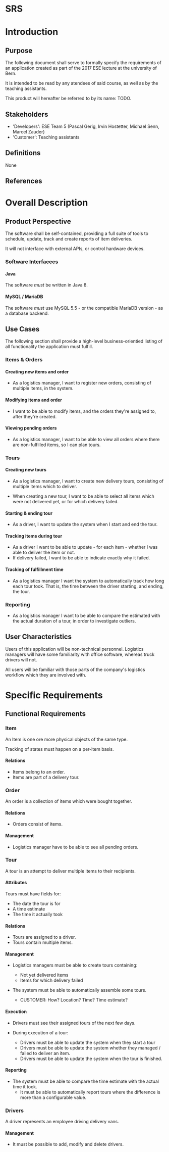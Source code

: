 # SRS


# Introduction

## Purpose

The following document shall serve to formally specify the requirements of an
application created as part of the 2017 ESE lecture at the university of Bern.

It is intended to be read by any atendees of said course, as well as by the
teaching assistants.

This product will hereafter be referred to by its name: TODO.

## Stakeholders

- 'Developers': ESE Team 5 (Pascal Gerig, Irvin Hostetter, Michael Senn, Marcel Zauder)
- 'Customer': Teaching assistants

## Definitions

None

## References


# Overall Description

## Product Perspective

The software shall be self-contained, providing a full suite of tools to
schedule, update, track and create reports of item deliveries.

It will not interface with external APIs, or control hardware devices.

### Software Interfacecs

#### Java

The software *must* be written in Java 8.

#### MySQL / MariaDB

The software *must* use MySQL 5.5 - or the compatible MariaDB version - as a
database backend.

## Use Cases

The following section shall provide a high-level business-orientied listing
of all functionality the application must fulfill.

### Items & Orders

#### Creating new items and order

- As a logistics manager, I want to register new orders, consisting of multiple
  items, in the system.

#### Modifying items and order

- I want to be able to modify items, and the orders they're assigned to, after
  they're created.

#### Viewing pending orders

- As a logistics manager, I want to be able to view all orders where there are
  non-fulfilled items, so I can plan tours.

### Tours

#### Creating new tours

- As a logistics manager, I want to create new delivery tours, consisting of
  multiple items which to deliver.

- When creating a new tour, I want to be able to select all items which were
  not delivered yet, or for which delivery failed.

#### Starting & ending tour

- As a driver, I want to update the system when I start and end the tour.

#### Tracking items during tour

- As a driver I want to be able to update - for each item - whether I was able
  to deliver the item or not.
- If delivery failed, I want to be able to indicate exactly why it failed.

#### Tracking of fulfillment time

- As a logistics manager I want the system to automatically track how long each
  tour took. That is, the time between the driver starting, and ending, the tour.

### Reporting

- As a logistics manager I want to be able to compare the estimated with the
  actual duration of a tour, in order to investigate outliers.

## User Characteristics

Users of this application will be non-technical personnel. Logistics managers
will have some familiarity with office software, whereas truck drivers will
not.

All users will be familiar with those parts of the company's logistics workflow
which they are involved with.

# Specific Requirements

## Functional Requirements

### Item

An Item is one ore more physical objects of the same type.

Tracking of states must happen on a per-item basis.

#### Relations

- Items belong to an order.
- Items are part of a delivery tour.

### Order

An order is a collection of items which were bought together.

#### Relations

- Orders consist of items.

#### Management

- Logistics manager have to be able to see all pending orders.

### Tour

A tour is an attempt to deliver multiple items to their recipients.

#### Attributes

Tours must have fields for:
- The date the tour is for
- A time estimate
- The time it actually took

#### Relations

- Tours are assigned to a driver.
- Tours contain multiple items.

#### Management

- Logistics managers must be able to create tours containing:
  - Not yet delivered items
  - Items for which delivery failed

- The system must be able to automatically assemble some tours.
  - CUSTOMER: How? Location? Time? Time estimate?

#### Execution

- Drivers must see their assigned tours of the next few days.

- During execution of a tour:
  - Drivers must be able to update the system when they start a tour
  - Drivers must be able to update the system whether they managed / failed to deliver an item.
  - Drivers must be able to update the system when the tour is finished.

#### Reporting

- The system must be able to compare the time estimate with the actual time it took.
  - It must be able to automatically report tours where the difference is more than a configurable value.

### Drivers

A driver represents an employee driving delivery vans.

#### Management

- It must be possible to add, modify and delete drivers.
